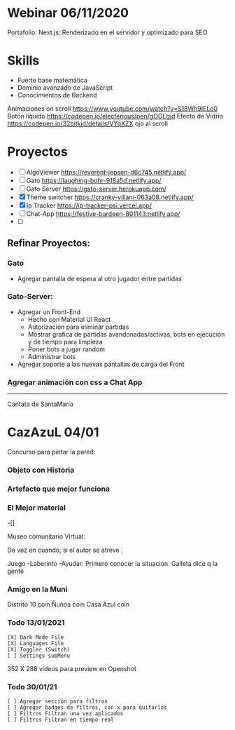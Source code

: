 # Webinar 06/11/2020

Portafolio:
  Next.js: Renderizado en el servidor y optimizado para SEO

# Skills
- Fuerte base matemática
- Dominio avanzado de JavaScript
- Conocimientos de Backend


Animaciones on scroll https://www.youtube.com/watch?v=S18Wh9IELo0
Botón liquido https://codepen.io/electerious/pen/gOOLgjd
Efecto de Vidrio https://codepen.io/32bitkid/details/VYqXZX ojo al scroll

# Proyectos
- [ ] AlgoViewer https://reverent-jepsen-d6c745.netlify.app/
- [ ] Gato https://laughing-bohr-918a5d.netlify.app/
- [ ] Gato Server https://gato-server.herokuapp.com/ 
- [X] Theme switcher https://cranky-villani-063a08.netlify.app/
- [X] Ip Tracker https://ip-tracker-psi.vercel.app/
- [ ] Chat-App https://festive-bardeen-801143.netlify.app/
- [ ] 
## Refinar Proyectos:
### Gato
- Agregar pantalla de espera al otro jugador entre partidas
### Gato-Server:
- Agregar un Front-End
  - Hecho con Material UI React
  - Autorización para eliminar partidas
  - Mostrar grafica de partidas avandonadas/activas, 
    bots en ejecución y de tiempo para limpieza
  - Poner bots a jugar random
  - Administrar bots
- Agregar soporte a las nuevas pantallas de carga del Front 
### Agregar animación con css a Chat App

----------------------------------------------------------------
Cantata de SantaMaría

# CazAzuL 04/01

Concurso para pintar la pared: 
### Objeto con Historia
### Artefacto que mejor funciona
### El Mejor material

-[] 

Museo comunitario Virtual:

  De vez en cuando, si el autor se atreve .

  Juego
  -Laberinto
  -Ayudar:
  Primero conocer la situacion. Galleta dice q la gente 


### Amigo en la Muni

Distrito 10 coin
Ñuñoa coin
Casa Azul coin

### Todo 13/01/2021
    [X] Dark Mode File
    [X] Languages File
    [X] Toggler (Switch)
    [ ] Settings subMenu

352 X 288 videos para preview en Openshot

### Todo 30/01/21
    [ ] Agregar sección para filtros
    [ ] Agregar badges de filtros, con x para quitarlos
    [ ] Filtros Filtran una vez aplicados
    [ ] Filtros Filtran en tiempo real